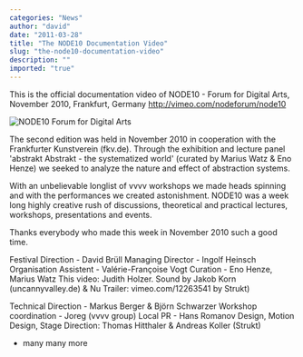 ```yaml
---
categories: "News"
author: "david"
date: "2011-03-28"
title: "The NODE10 Documentation Video"
slug: "the-node10-documentation-video"
description: ""
imported: "true"
---
```



This is the official documentation video of 
NODE10 - Forum for Digital Arts, November 2010, Frankfurt, Germany
http://vimeo.com/nodeforum/node10


![NODE10 Forum for Digital Arts](node%20header%20gra_r.jpg) 

The second edition was held in November 2010 in cooperation with the Frankfurter Kunstverein (fkv.de). Through the exhibition and lecture panel 'abstrakt Abstrakt - the systematized world' (curated by Marius Watz & Eno Henze) we seeked to analyze the nature and effect of abstraction systems. 

With an unbelievable longlist of vvvv workshops we made heads spinning and with the performances we created astonishment. NODE10 was a week long highly creative rush of discussions, theoretical and practical lectures, workshops, presentations and events.

Thanks everybody who made this week in November 2010 such a good time.

Festival Direction - David Brüll
Managing Director - Ingolf Heinsch
Organisation Assistent - Valérie-Françoise Vogt
Curation - Eno Henze, Marius Watz
This video: Judith Holzer. Sound by Jakob Korn (uncannyvalley.de) & Nu
Trailer: vimeo.com/​12263541 by Strukt)

Technical Direction - Markus Berger & Björn Schwarzer
Workshop coordination - Joreg (vvvv group)
Local PR - Hans Romanov
Design, Motion Design, Stage Direction: Thomas Hitthaler & Andreas Koller (Strukt)
+ many many more
